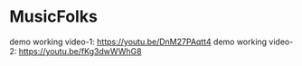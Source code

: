 # MusicFolks

demo working video-1: https://youtu.be/DnM27PAqtt4
demo working video-2: https://youtu.be/fKg3dwWWhG8
